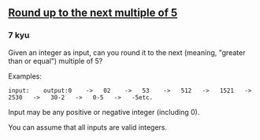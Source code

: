 <h2><a href=https://www.codewars.com/kata/55d1d6d5955ec6365400006d/train/c target="_blank">Round up to the next multiple of 5</a></h2><h3>7 kyu</h3><p>Given an integer as input, can you round it to the next (meaning, "greater than or equal") multiple of 5?</p><p>Examples:</p><pre><code>input:    output:0    -&gt;   02    -&gt;   53    -&gt;   512   -&gt;   1521   -&gt;   2530   -&gt;   30-2   -&gt;   0-5   -&gt;   -5etc.</code></pre><p>Input may be any positive or negative integer (including 0).</p><p>You can assume that all inputs are valid integers.</p>